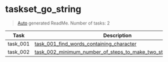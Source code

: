 # taskset_go_string

> [Auto](https://github.com/codeaprendiz/learn_fullstack/blob/main/home/php/intermediate/taskset_intermediate_php/task_004_createGlobalMarkdownTable/generate-readme.php) generated ReadMe. Number of tasks: 2

| Task     | Description                                                                                                                                      |
|----------|--------------------------------------------------------------------------------------------------------------------------------------------------|
| task_001 | [task_001_find_words_containing_character](taskset_go_string/task_001_find_words_containing_character)                                           |
| task_002 | [task_002_minimum_number_of_steps_to_make_two_strings_anagrams](taskset_go_string/task_002_minimum_number_of_steps_to_make_two_strings_anagrams) |
